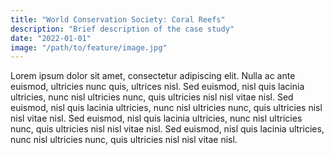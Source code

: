```yaml
---
title: "World Conservation Society: Coral Reefs"
description: "Brief description of the case study"
date: "2022-01-01"
image: "/path/to/feature/image.jpg"
---
```


Lorem ipsum dolor sit amet, consectetur adipiscing elit. Nulla ac ante euismod, ultricies nunc quis, ultrices nisl. Sed euismod, nisl quis lacinia ultricies, nunc nisl ultricies nunc, quis ultricies nisl nisl vitae nisl. Sed euismod, nisl quis lacinia ultricies, nunc nisl ultricies nunc, quis ultricies nisl nisl vitae nisl. Sed euismod, nisl quis lacinia ultricies, nunc nisl ultricies nunc, quis ultricies nisl nisl vitae nisl. Sed euismod, nisl quis lacinia ultricies, nunc nisl ultricies nunc, quis ultricies nisl nisl vitae nisl.